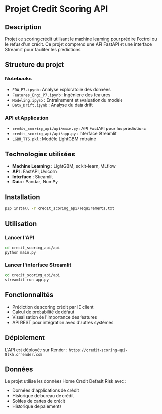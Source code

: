 # Projet Credit Scoring API

## Description
Projet de scoring crédit utilisant le machine learning pour prédire l'octroi ou le refus d'un crédit. Ce projet comprend une API FastAPI et une interface Streamlit pour faciliter les prédictions.

## Structure du projet

### Notebooks
- `EDA_P7.ipynb` : Analyse exploratoire des données
- `Features_Engi_P7.ipynb` : Ingénierie des features
- `Modeling.ipynb` : Entraînement et évaluation du modèle
- `Data_Drift.ipynb` : Analyse du data drift

### API et Application
- `credit_scoring_api/api/main.py` : API FastAPI pour les prédictions
- `credit_scoring_api/api/app.py` : Interface Streamlit
- `LGBM_TTS.pkl` : Modèle LightGBM entraîné

## Technologies utilisées
- **Machine Learning** : LightGBM, scikit-learn, MLflow
- **API** : FastAPI, Uvicorn
- **Interface** : Streamlit
- **Data** : Pandas, NumPy

## Installation

```bash
pip install -r credit_scoring_api/requirements.txt
```

## Utilisation

### Lancer l'API
```bash
cd credit_scoring_api/api
python main.py
```

### Lancer l'interface Streamlit
```bash
cd credit_scoring_api/api
streamlit run app.py
```

## Fonctionnalités
- Prédiction de scoring crédit par ID client
- Calcul de probabilité de défaut
- Visualisation de l'importance des features
- API REST pour intégration avec d'autres systèmes

## Déploiement
L'API est déployée sur Render : `https://credit-scoring-api-8lkh.onrender.com`

## Données
Le projet utilise les données Home Credit Default Risk avec :
- Données d'applications de crédit
- Historique de bureau de crédit
- Soldes de cartes de crédit
- Historique de paiements
